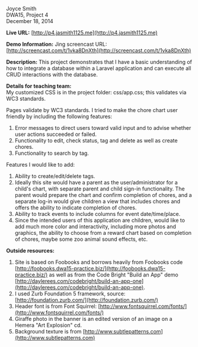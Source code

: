 Joyce Smith  
DWA15, Project 4  
December 18, 2014

**Live URL:** [http://p4.jasmith1125.me](http://p4.jasmith1125.me)

**Demo Information:** Jing screencast URL: [http://screencast.com/t/1vka8DnXth](http://screencast.com/t/1vka8DnXth)

**Description:** This project demonstrates that I have a basic understanding of how to integrate a database within a Laravel application and can execute all CRUD interactions with the database.

**Details for teaching team:**  
My customized CSS is in the project folder: css/app.css; this validates via WC3 standards.  

Pages validate by WC3 standards. I tried to make the chore chart user friendly by including the following features:  
1. Error messages to direct users toward valid input and to advise whether user actions succeeded or failed.   
2. Functionality to edit, check status, tag and delete as well as create chores.  
3. Functionality to search by tag.

Features I would like to add:  
1. Ability to create/edit/delete tags.  
2. Ideally this site would have a parent as the user/administrator for a child's chart, with separate parent and child sign-in functionality. The parent would prepare the chart and confirm completion of chores, and a separate log-in would give children a view that includes chores and offers the ability to indicate completion of chores.     
3. Ability to track events to include columns for event date/time/place.  
4. Since the intended users of this application are children, would like to add much more color and interactivity, including more photos and graphics, the ability to choose from a reward chart based on completion of chores, maybe some zoo animal sound effects, etc.  

**Outside resources:**  
1. Site is based on Foobooks and borrows heavily from Foobooks code [http://foobooks.dwa15-practice.biz/](http://foobooks.dwa15-practice.biz/) as well as from the Code Bright "Build an App" demo [http://daylerees.com/codebright/build-an-app-one](http://daylerees.com/codebright/build-an-app-one).  
2. I used Zurb Foundation 5 framework, source:  [http://foundation.zurb.com/](http://foundation.zurb.com/)  
3. Header font is from Font Squirrel: [http://www.fontsquirrel.com/fonts/](http://www.fontsquirrel.com/fonts/)  
4. Giraffe photo in the banner is an edited version of an image on a Hemera "Art Explosion" cd.  
5. Background texture is from [http://www.subtlepatterns.com](http://www.subtlepatterns.com)